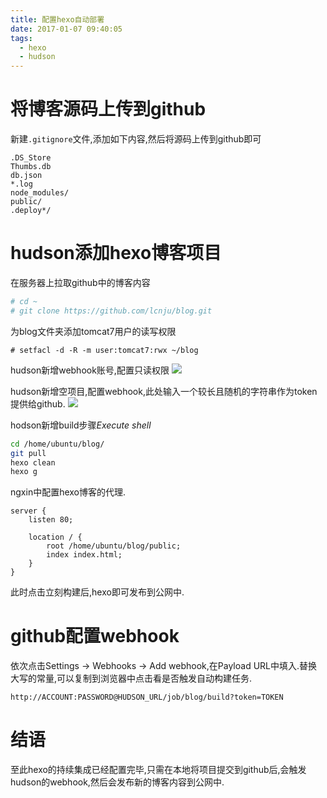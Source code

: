 ```yaml
---
title: 配置hexo自动部署
date: 2017-01-07 09:40:05
tags:
  - hexo
  - hudson
---
```


# 将博客源码上传到github

新建`.gitignore`文件,添加如下内容,然后将源码上传到github即可
```gitignore
.DS_Store
Thumbs.db
db.json
*.log
node_modules/
public/
.deploy*/
```

# hudson添加hexo博客项目

在服务器上拉取github中的博客内容
```bash
# cd ~
# git clone https://github.com/lcnju/blog.git
```

为blog文件夹添加tomcat7用户的读写权限
```
# setfacl -d -R -m user:tomcat7:rwx ~/blog
```

hudson新增webhook账号,配置只读权限
![](/images/2017_1_7_add_hudson_user.png)

hudson新增空项目,配置webhook,此处输入一个较长且随机的字符串作为token提供给github.
![](/images/2017_1_7_hudson_webhook.png)

hodson新增build步骤*Execute shell*
```bash
cd /home/ubuntu/blog/
git pull
hexo clean
hexo g
```

ngxin中配置hexo博客的代理.
```nginx
server {
    listen 80;

    location / {
        root /home/ubuntu/blog/public;
        index index.html;
    }
}
```

此时点击立刻构建后,hexo即可发布到公网中.

# github配置webhook
依次点击Settings -> Webhooks -> Add webhook,在Payload URL中填入.替换大写的常量,可以复制到浏览器中点击看是否触发自动构建任务.
```http
http://ACCOUNT:PASSWORD@HUDSON_URL/job/blog/build?token=TOKEN
```

# 结语
至此hexo的持续集成已经配置完毕,只需在本地将项目提交到github后,会触发hudson的webhook,然后会发布新的博客内容到公网中.
